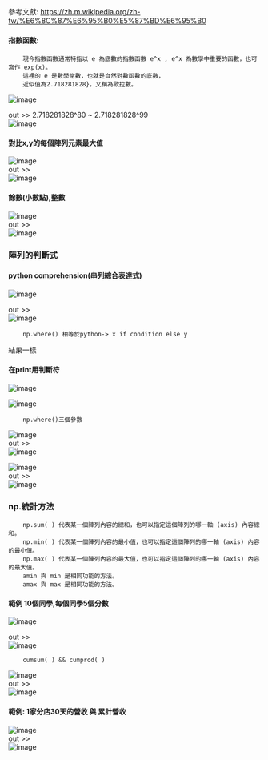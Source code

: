 參考文獻: https://zh.m.wikipedia.org/zh-tw/%E6%8C%87%E6%95%B0%E5%87%BD%E6%95%B0     
#### 指數函數:             
        現今指數函數通常特指以 e 為底數的指數函數 e^x , e^x 為數學中重要的函數，也可寫作 exp(x)。
        這裡的 e 是數學常數，也就是自然對數函數的底數，
        近似值為2.718281828}，又稱為歐拉數。

![image](https://user-images.githubusercontent.com/112489587/201462276-8ba50a0b-b968-4fcb-bdb7-66a68b10e51c.png)        

out >>  2.718281828^80  ~ 2.718281828^99        
![image](https://user-images.githubusercontent.com/112489587/201462202-7f5b4547-b2e1-4afe-991e-85d126a0eb79.png)        

#### 對比x,y的每個陣列元素最大值                  
![image](https://user-images.githubusercontent.com/112489587/201462438-834129dd-6c60-4feb-baba-8bec7b356b98.png)        
out >>          
![image](https://user-images.githubusercontent.com/112489587/201462456-3a3b6ae4-b9f3-4ad4-8707-e6835d50d5de.png)        

#### 餘數(小數點),整數               
![image](https://user-images.githubusercontent.com/112489587/201462559-43fac642-a1d2-4671-ad22-15deda42fd93.png)        
out >>          
![image](https://user-images.githubusercontent.com/112489587/201462569-e5eed473-a5ab-4423-a15e-6b35a8455e99.png)        




### 陣列的判斷式      
    
#### python comprehension(串列綜合表達式)      
![image](https://user-images.githubusercontent.com/112489587/201463188-d5fcc5a3-a763-40d7-8ca9-b70928687d78.png)             

out >>          
![image](https://user-images.githubusercontent.com/112489587/201463202-94babc47-caa1-494c-a63a-e39d2e74fdaa.png)        

        np.where() 相等於python-> x if condition else y    
結果一樣    

#### 在print用判斷符         
![image](https://user-images.githubusercontent.com/112489587/201463339-1930c40f-7c9a-46fd-bdd2-4746f51623f7.png)        

![image](https://user-images.githubusercontent.com/112489587/201463407-ac97cec3-26a3-4398-90aa-c8e69b75f8b8.png)        

        np.where()三個參數  
![image](https://user-images.githubusercontent.com/112489587/201463441-09b04597-8951-4c8c-909c-b57d9049bb1e.png)        
out >>          
![image](https://user-images.githubusercontent.com/112489587/201463454-78216043-46e7-4a03-a967-bcc9baa40896.png)        


![image](https://user-images.githubusercontent.com/112489587/201464195-97d04e1b-02cb-4fa3-897b-141dfba42cc4.png)        
out >>  
![image](https://user-images.githubusercontent.com/112489587/201464380-68c9eb7e-4edc-4eca-af6f-002574a74647.png)

### np.統計方法     
        np.sum( ) 代表某一個陣列內容的總和，也可以指定這個陣列的哪一軸 (axis) 內容總和。
        np.min( ) 代表某一個陣列內容的最小值，也可以指定這個陣列的哪一軸 (axis) 內容的最小值。
        np.max( ) 代表某一個陣列內容的最大值，也可以指定這個陣列的哪一軸 (axis) 內容的最大值。
        amin 與 min 是相同功能的方法。
        amax 與 max 是相同功能的方法。
  
#### 範例 10個同學,每個同學5個分數

![image](https://user-images.githubusercontent.com/112489587/201464824-46df56d3-a5ca-4223-80cc-090acfec23d1.png)

out >>          
![image](https://user-images.githubusercontent.com/112489587/201464848-8b4c8d2e-9794-4782-8ce5-1759e824d0f1.png)

        cumsum( ) && cumprod( )  
![image](https://user-images.githubusercontent.com/112489587/201465166-98d75633-e2d9-4117-b1ec-893a8bb5119a.png)        
out >>          
![image](https://user-images.githubusercontent.com/112489587/201465233-1ad391a6-04d7-4bda-a993-5268cc01e605.png)        

#### 範例: 1家分店30天的營收 與 累計營收      

![image](https://user-images.githubusercontent.com/112489587/201465410-1490bd13-815f-40d4-9349-068168aa9571.png)        
out >>  
![image](https://user-images.githubusercontent.com/112489587/201465422-2192cbb0-e4e1-429f-ae27-42012e3c5daa.png)




